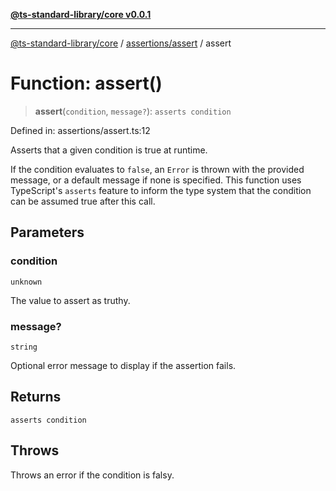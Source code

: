[**@ts-standard-library/core v0.0.1**](../../../README.md)

***

[@ts-standard-library/core](../../../modules.md) / [assertions/assert](../README.md) / assert

# Function: assert()

> **assert**(`condition`, `message?`): `asserts condition`

Defined in: assertions/assert.ts:12

Asserts that a given condition is true at runtime.

If the condition evaluates to `false`, an `Error` is thrown with the provided message,
or a default message if none is specified. This function uses TypeScript's `asserts`
feature to inform the type system that the condition can be assumed true after this call.

## Parameters

### condition

`unknown`

The value to assert as truthy.

### message?

`string`

Optional error message to display if the assertion fails.

## Returns

`asserts condition`

## Throws

Throws an error if the condition is falsy.
